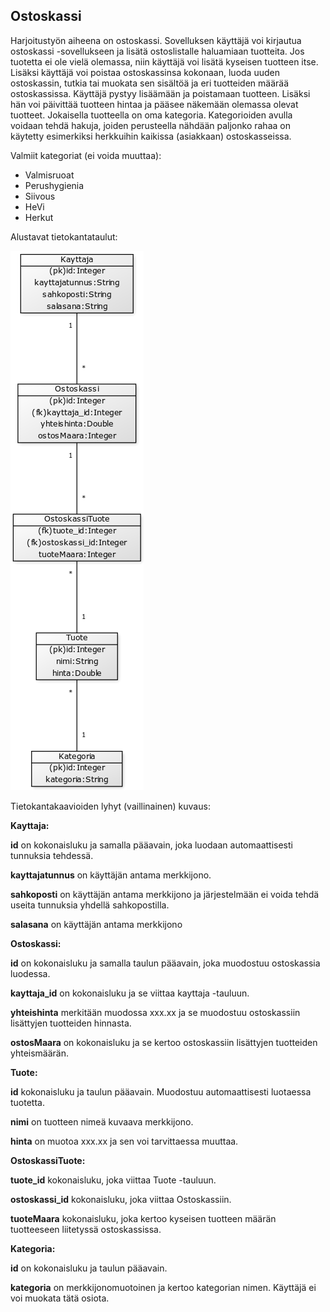 ## Ostoskassi 
Harjoitustyön aiheena on ostoskassi. Sovelluksen käyttäjä voi kirjautua
ostoskassi -sovellukseen ja lisätä ostoslistalle haluamiaan tuotteita. Jos 
tuotetta ei ole vielä olemassa, niin käyttäjä voi lisätä kyseisen tuotteen 
itse. Lisäksi käyttäjä voi poistaa ostoskassinsa kokonaan, luoda uuden 
ostoskassin, tutkia tai muokata sen sisältöä ja eri tuotteiden määrää ostoskassissa.
Käyttäjä pystyy lisäämään ja poistamaan tuotteen. 
Lisäksi hän voi päivittää tuotteen hintaa ja pääsee näkemään olemassa olevat tuotteet.
Jokaisella tuotteella on oma kategoria. Kategorioiden avulla voidaan 
tehdä hakuja, joiden perusteella nähdään paljonko rahaa on käytetty
esimerkiksi herkkuihin kaikissa (asiakkaan) ostoskasseissa.

Valmiit kategoriat (ei voida muuttaa):
* Valmisruoat
* Perushygienia
* Siivous
* HeVi
* Herkut
 
Alustavat tietokantataulut:


![Tietokantataulu](/documentation/tietokantakaavio.png)

Tietokantakaavioiden lyhyt (vaillinainen) kuvaus:

**Kayttaja:**

**id** on kokonaisluku ja samalla pääavain, joka luodaan automaattisesti tunnuksia tehdessä.

**kayttajatunnus** on käyttäjän antama merkkijono.

**sahkoposti** on käyttäjän antama merkkijono ja järjestelmään ei voida tehdä useita tunnuksia yhdellä sahkopostilla. 

**salasana** on käyttäjän antama merkkijono

**Ostoskassi:**

**id** on kokonaisluku ja samalla taulun pääavain, joka muodostuu ostoskassia luodessa.

**kayttaja_id** on kokonaisluku ja se viittaa kayttaja -tauluun.

**yhteishinta** merkitään muodossa xxx.xx ja se muodostuu ostoskassiin lisättyjen tuotteiden hinnasta.

**ostosMaara** on kokonaisluku ja se kertoo ostoskassiin lisättyjen tuotteiden yhteismäärän.

**Tuote:**

**id** kokonaisluku ja taulun pääavain. Muodostuu automaattisesti luotaessa tuotetta.

**nimi** on tuotteen nimeä kuvaava merkkijono.

**hinta** on muotoa xxx.xx ja sen voi tarvittaessa muuttaa.

**OstoskassiTuote:**

**tuote_id** kokonaisluku, joka viittaa Tuote -tauluun.

**ostoskassi_id** kokonaisluku, joka viittaa Ostoskassiin. 

**tuoteMaara** kokonaisluku, joka kertoo kyseisen tuotteen määrän tuotteeseen liitetyssä ostoskassissa.

**Kategoria:**

**id** on kokonaisluku ja taulun pääavain.

**kategoria** on merkkijonomuotoinen ja kertoo kategorian nimen. Käyttäjä ei voi muokata tätä osiota.
